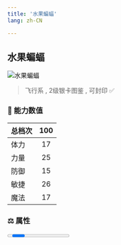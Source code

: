 ```yaml
---
title: '水果蝙蝠'
lang: zh-CN

---
```


<RouterBack />

## 水果蝙蝠

![水果蝙蝠](https://user-images.githubusercontent.com/78347270/115859789-9c8eeb00-a46b-11eb-9282-5663ee3a4638.gif) 

> 飞行系 , 2级银卡图鉴<Card :type="1" /> , 可封印 ✅ 


### 💪 能力数值

| 总档次       | 100            |
| :----------- |:-------------:|
| 体力      | 17   <Stars :number="1.5" />  |
| 力量      | 25   <Stars :number="2.5" />  |
| 防御      | 15  <Stars :number="1.5" />  | 
| 敏捷      | 26  <Stars :number="2.5" />  | 
| 魔法      | 17  <Stars :number="1.5" />   | 


### ⚖️ 属性


<Progress earth :number="4" />

<Progress water :number="0" />

<Progress fire :number="0" />

<Progress wind :number="6" />

### ✨ 技能栏 <Strong>10个</Strong>

- 攻击
- 防御

### 👶 1级出现点

- 无
